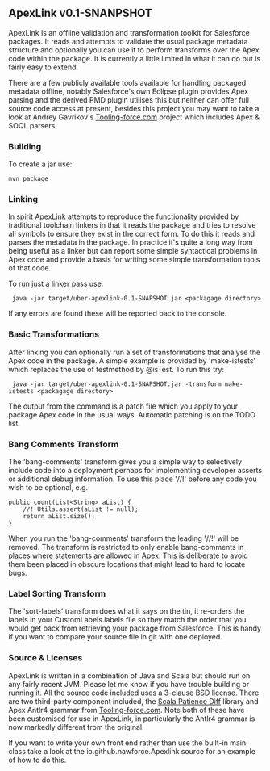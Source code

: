 ## ApexLink v0.1-SNANPSHOT

ApexLink is an offline validation and transformation toolkit for Salesforce packages. It reads and attempts to 
validate the usual package metadata structure and optionally you can use it to perform transforms over the Apex code
within the package. It is currently a little limited in what it can do but is fairly easy to extend.
 
There are a few publicly available tools available for handling packaged metadata offline, notably Salesforce's own 
Eclipse plugin provides Apex parsing and the derived PMD plugin utilises this but neither can offer full source code
access at present, besides this project you may want to take a look at Andrey Gavrikov's 
[Tooling-force.com](https://github.com/neowit/tooling-force.com) project which includes Apex & SOQL parsers.   

### Building


To create a jar use:

    mvn package


### Linking

In spirit ApexLink attempts to reproduce the functionality provided by traditional toolchain linkers in that it reads 
the package and tries to resolve all symbols to ensure they exist in the correct form. To do this it reads and parses
the metadata in the package. In practice it's quite a long way from being useful as a linker but can report some simple
syntactical problems in Apex code and provide a basis for writing some simple transformation tools of that code.

To run just a linker pass use:

     java -jar target/uber-apexlink-0.1-SNAPSHOT.jar <packagage directory>
     
If any errors are found these will be reported back to the console.
     
     
### Basic Transformations

After linking you can optionally run a set of transformations that analyse the Apex code in the package. A simple
example is provided by 'make-istests' which replaces the use of testmethod by @isTest. To run
this try:

     java -jar target/uber-apexlink-0.1-SNAPSHOT.jar -transform make-istests <packagage directory>

The output from the command is a patch file which you apply to your package Apex code in the usual ways. Automatic 
patching is on the TODO list.

### Bang Comments Transform

The 'bang-comments' transform gives you a simple way to selectively include code into a deployment perhaps for 
implementing developer asserts or additional debug information. To use this place '//!' before any code you 
wish to be optional, e.g.

    public count(List<String> aList) {
        //! Utils.assert(aList != null);
        return aList.size();
    }
  
When you run the 'bang-comments' transform the leading '//!' will be removed. The transform is restricted to 
only enable bang-comments in places where statements are allowed in Apex. This is deliberate to avoid them been
placed in obscure locations that might lead to hard to locate bugs.

### Label Sorting Transform

The 'sort-labels' transform does what it says on the tin, it re-orders the labels in your CustomLabels.labels file
so they match the order that you would get back from retrieving your package from Salesforce. This is handy if you
want to compare your source file in git with one deployed.

### Source & Licenses

ApexLink is written in a combination of Java and Scala but should run on any fairly recent JVM. Please let me know if 
you have trouble building or running it. All the source code included uses a 3-clause BSD license. There are two 
third-party component included, the [Scala Patience Diff](https://github.com/owst/Scala-Patience-Diff/tree/master/OwenDiff) 
library and Apex Antlr4 grammar from [Tooling-force.com](https://github.com/neowit/tooling-force.com). Note both of 
these have been customised for use in ApexLink, in particularly the Antlr4 grammar is now markedly different from the 
original.  

If you want to write your own front end rather than use the built-in main class take a look at the 
io.github.nawforce.Apexlink source for an example of how to do this.